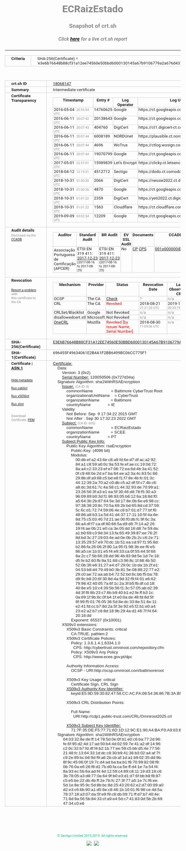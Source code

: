 # ECRaizEstado
### Snapshot of crt.sh
##### Click [here](https://crt.sh/?q=E3E6B76648B88CF31A12EE74560E50BBD6000130145A67B9106779A2A676D437) for a live crt.sh report

---
<!DOCTYPE HTML PUBLIC "-//W3C//DTD HTML 4.0 Transitional//EN">
<HTML>
<HEAD>
  <META http-equiv="Content-Type" content="text/html; charset=UTF-8">
  <TITLE>crt.sh | e3e6b76648b88cf31a12ee74560e50bbd6000130145a67b9106779a2a676d437</TITLE>
  <META name="description" content="Free CT Log Certificate Search Tool from Sectigo (formerly Comodo CA)">
  <META name="keywords" content="crt.sh, CT, Certificate Transparency, Certificate Search, SSL Certificate, Sectigo, Comodo CA">
  <LINK href="//fonts.googleapis.com/css?family=Roboto+Mono|Roboto:400,400i,700,700i" rel="stylesheet">
  <STYLE type="text/css">
    a {
      white-space: nowrap;
    }
    body {
      color: #888888;
      font: 12pt Roboto, sans-serif;
      padding-top: 10px;
      text-align: center
    }
    form {
      margin: 0px
    }
    span {
      border-radius: 10px
    }
    span.heading {
      color: #888888;
      font: 12pt Roboto, sans-serif
    }
    span.title {
      background-color: #00B373;
      color: #FFFFFF;
      font: bold 18pt Roboto, sans-serif;
      padding: 0px 5px
    }
    span.text {
      color: #888888;
      font: 10pt Roboto, sans-serif
    }
    span.whiteongrey {
      background-color: #D9D9D6;
      color: #FFFFFF;
      font: bold 18pt Roboto, sans-serif;
      padding: 0px 5px
    }
    table {
      border-collapse: collapse;
      color: #222222;
      font: 10pt Roboto, sans-serif;
      margin-left: auto;
      margin-right: auto
    }
    table.options {
      border: none;
      margin-left: 10px
    }
    td, th {
      border: 1px solid #CCCCCC;
      padding: 0px 2px;
      text-align: left;
      vertical-align: top
    }
    td.outer, th.outer {
      border: 1px solid #CCCCCC;
      padding: 2px 20px;
      text-align: left
    }
    th.heading {
      color: #888888;
      font: bold italic 12pt Roboto, sans-serif;
      padding: 20px 0px 0px;
      text-align: center
    }
    th.options, td.options {
      border: none;
      vertical-align: middle
    }
    td.text {
      font: 10pt "Roboto Mono", sans-serif;
      padding: 2px 20px
    }
    td.heading {
      border: none;
      color: #888888;
      font: 12pt Roboto, sans-serif;
      padding-top: 20px;
      text-align: center
    }
    table.lint td, th {
      text-align: center
    }
    .button {
      background-color: #00B373;
      border-radius: 10px;
      color: #FFFFFF;
      font: bold 13pt Roboto, sans-serif
    }
    .copyright {
      font: 8pt Roboto, sans-serif;
      color: #00B373
    }
    .input {
      border: 1px solid #888888;
      font-weight: bold;
      text-align: center
    }
    .small {
      font: 8pt Roboto, sans-serif;
      color: #888888
    }
    .error {
      background-color: #FFDFDF;
      color: #CC0000;
      font-weight: bold
    }
    .fatal {
      background-color: #0000AA;
      color: #FFFFFF;
      font-weight: bold
    }
    .notice {
      background-color: #FFFFDF;
      color: #606000
    }
    .warning {
      background-color: #FFEFDF;
      color: #DF6000
    }
  </STYLE>
</HEAD>
<BODY>

<TABLE>
  <TR>
    <TH class="outer">Criteria</TH>
    <TD class="outer">SHA-256(Certificate) = 'e3e6b76648b88cf31a12ee74560e50bbd6000130145a67b9106779a2a676d437'</TD>
  </TR>
</TABLE>
<BR>
<TABLE>
  <TR>
    <TH class="outer">crt.sh ID</TH>
    <TD class="outer"><A href="?id=18068147">18068147</A></TD>
  </TR>
  <TR>
    <TH class="outer">Summary</TH>
    <TD class="outer">Intermediate certificate</TD>
  </TR>
  <TR>
    <TH class="outer">Certificate<BR>Transparency</TH>
    <TD class="outer">
<TABLE class="options" style="margin-left:0px">
  <TR>
    <TH>Timestamp</TH>
    <TH>Entry #</TH>
    <TH>Log Operator</TH>
    <TH>Log URL</TH>
  </TR>
  <TR>
    <TD>2016-05-04&nbsp; <FONT class="small">20:53:54 UTC</FONT></TD>
    <TD>14760625</TD>
    <TD>Google</TD>
    <TD>https://ct.googleapis.com/rocketeer</TD>
  </TR>
  <TR>
    <TD>2016-06-11&nbsp; <FONT class="small">20:07:42 UTC</FONT></TD>
    <TD>20138643</TD>
    <TD>Google</TD>
    <TD>https://ct.googleapis.com/pilot</TD>
  </TR>
  <TR>
    <TD>2016-06-11&nbsp; <FONT class="small">20:07:43 UTC</FONT></TD>
    <TD>404760</TD>
    <TD>DigiCert</TD>
    <TD>https://ct1.digicert-ct.com/log</TD>
  </TR>
  <TR>
    <TD>2016-06-11&nbsp; <FONT class="small">20:07:44 UTC</FONT></TD>
    <TD>6008189</TD>
    <TD>NORDUnet</TD>
    <TD>https://plausible.ct.nordu.net</TD>
  </TR>
  <TR>
    <TD>2016-06-11&nbsp; <FONT class="small">20:07:44 UTC</FONT></TD>
    <TD>4696</TD>
    <TD>WoTrus</TD>
    <TD>https://ctlog.wosign.com</TD>
  </TR>
  <TR>
    <TD>2016-06-11&nbsp; <FONT class="small">20:07:44 UTC</FONT></TD>
    <TD>19070799</TD>
    <TD>Google</TD>
    <TD>https://ct.googleapis.com/aviator</TD>
  </TR>
  <TR>
    <TD>2017-05-01&nbsp; <FONT class="small">22:57:01 UTC</FONT></TD>
    <TD>15989839</TD>
    <TD>Let's Encrypt</TD>
    <TD>https://clicky.ct.letsencrypt.org</TD>
  </TR>
  <TR>
    <TD>2018-04-12&nbsp; <FONT class="small">12:19:31 UTC</FONT></TD>
    <TD>4512712</TD>
    <TD>Sectigo</TD>
    <TD>https://dodo.ct.comodo.com</TD>
  </TR>
  <TR>
    <TD>2018-10-31&nbsp; <FONT class="small">01:00:20 UTC</FONT></TD>
    <TD>2066</TD>
    <TD>DigiCert</TD>
    <TD>https://nessie2022.ct.digicert.com/log</TD>
  </TR>
  <TR>
    <TD>2018-10-31&nbsp; <FONT class="small">01:00:26 UTC</FONT></TD>
    <TD>4870</TD>
    <TD>Google</TD>
    <TD>https://ct.googleapis.com/logs/xenon2022</TD>
  </TR>
  <TR>
    <TD>2018-10-31&nbsp; <FONT class="small">01:01:22 UTC</FONT></TD>
    <TD>2359</TD>
    <TD>DigiCert</TD>
    <TD>https://yeti2022.ct.digicert.com/log</TD>
  </TR>
  <TR>
    <TD>2018-10-31&nbsp; <FONT class="small">01:01:22 UTC</FONT></TD>
    <TD>1563</TD>
    <TD>Cloudflare</TD>
    <TD>https://ct.cloudflare.com/logs/nimbus2022</TD>
  </TR>
  <TR>
    <TD>2019-09-09&nbsp; <FONT class="small">03:02:54 UTC</FONT></TD>
    <TD>12209</TD>
    <TD>Google</TD>
    <TD>https://ct.googleapis.com/logs/argon2022</TD>
  </TR>
</TABLE>
    </TD>
  </TR>
  <TR>
    <TH class="outer">Audit details<BR>
      <DIV class="small" style="padding-top:3px">Disclosed via the
        <A href="//ccadb-public.secure.force.com/mozilla/PublicAllIntermediateCerts" target="_blank">CCADB</A></DIV>
    </TH>
    <TD class="outer">
<TABLE class="options" style="margin-left:0px">
  <TR>
    <TH>Auditor</TH>
    <TH>Standard Audit</TH>
    <TH>BR Audit</TH>
    <TH>EV SSL Audit</TH>
    <TH>Documents</TH>
    <TH>CCADB</TH>
    <TH>Root Owner / Certificate</TH>
  </TR>
  <TR>
    <TD style="vertical-align:middle">Associação Portuguesa de Certificação (APCER)</TD>
    <TD>ETSI EN 319 411:
      <A href="https://bug1433326.bmoattachments.org/attachment.cgi?id=8945643" target="_blank">2017-12-23</A>
      <BR><FONT style="font-size:8pt">(2017-08-16 to 2017-08-29)</FONT></TD>
    <TD>ETSI EN 319 411:
      <A href="https://bug1433326.bmoattachments.org/attachment.cgi?id=8945643" target="_blank">2017-12-23</A>
      <BR><FONT style="font-size:8pt">(2017-08-16 to 2017-08-29)</FONT></TD>
    <TD>No    <TD>
      <A href="https://www.ecce.gov.pt/media/3862/politica-de-certificados-do-scee-vers%C3%A3o-2-0.pdf" target="blank">CP</A>
      <A href="https://www.ecce.gov.pt/media/4253/dpc_ecce_v3.pdf" target="blank">CPS</A>
    </TD>
    <TD><A href="//ccadb.force.com/001o000000iE4ZDAA0" target="_blank">001o000000iE4ZDAA0</A></TD>
    <TD><A href="/?id=76">DigiCert</A></TD>
  </TR>
</TABLE>
    </TD>
  </TR>
  <TR>
    <TH class="outer">Revocation<BR><BR>
      <DIV class="small" style="padding-top:3px"><A href="?id=18068147&opt=problemreporting">Report a problem</A> with<BR>this certificate to the CA</DIV></TH>
    <TD class="outer">
      <TABLE class="options" style="margin-left:0px">
        <TR>
          <TH>Mechanism</TH>
          <TH>Provider</TH>
          <TH>Status</TH>
          <TH>Revocation Date</TH>
          <TH>Last Observed in CRL</TH>
          <TH>Last Checked <SPAN style="color:#CC0000;vertical-align:middle;font-size:70%;font-weight:normal">(Error)</SPAN></TH>
        </TR>
        <TR>
          <TD>OCSP</TD>
          <TD>The CA</TD>
          <TD><A href="?id=18068147&opt=ocsp">Check</A></TD>
          <TD><SPAN style="color:#888888">?</SPAN></TD>
          <TD><SPAN style="color:#888888">n/a</SPAN></TD>
          <TD><SPAN style="color:#888888">?</SPAN></TD>
        </TR>
        <TR>
          <TD>CRL</TD>
          <TD>The CA</TD>
          <TD><SPAN style="color:#CC0000">Revoked</SPAN></TD><TD>2018-08-21&nbsp; <FONT class="small">21:21:20 UTC</FONT></TD><TD>2019-11-27&nbsp; <FONT class="small">00:33:19 UTC</FONT></TD><TD>2019-12-04&nbsp; <FONT class="small">20:05:09 UTC</FONT></TD>
        </TR>
        <TR>
          <TD>CRLSet/Blacklist</TD>
          <TD>Google</TD>
          <TD>Not Revoked</TD>
          <TD><SPAN style="color:#888888">n/a</SPAN></TD>
          <TD><SPAN style="color:#888888">n/a</SPAN></TD>
          <TD><SPAN style="color:#888888">n/a</SPAN></TD>
        </TR>
        <TR>
          <TD>disallowedcert.stl</TD>
          <TD>Microsoft</TD>
          <TD>Not Revoked</TD>
          <TD><SPAN style="color:#888888">n/a</SPAN></TD>
          <TD><SPAN style="color:#888888">n/a</SPAN></TD>
          <TD><SPAN style="color:#888888">n/a</SPAN></TD>
        </TR>
        <TR>
          <TD><A href="/mozilla-onecrl" target="_blank">OneCRL</A></TD>
          <TD>Mozilla</TD>
          <TD><SPAN style="color:#CC0000">Revoked [by Issuer Name, Serial Number]</SPAN></TD><TD>2018-08-30&nbsp; <FONT class="small">11:09:06 UTC</FONT></TD>
          <TD><SPAN style="color:#888888">n/a</SPAN></TD>
          <TD><SPAN style="color:#888888">n/a</SPAN></TD>
        </TR>
      </TABLE>
    </TD>
  </TR>
  <TR>
    <TH class="outer">SHA-256(Certificate)</TH>
    <TD class="outer"><A href="//censys.io/certificates/e3e6b76648b88cf31a12ee74560e50bbd6000130145a67b9106779a2a676d437">E3E6B76648B88CF31A12EE74560E50BBD6000130145A67B9106779A2A676D437</A></TD>
  </TR>
  <TR>
    <TH class="outer">SHA-1(Certificate)</TH>
    <TD class="outer">696455F49634061E2B4A1F2BB6499BC06CC775F1</TD>
  </TR>
  <TR>
    <TH class="outer">Certificate | <A href="?asn1=18068147">ASN.1</A>
      <SPAN class="small"><BR>
      <BR><BR><A href="?id=18068147&opt=nometadata">Hide metadata</A>
      <BR><BR><A href="?id=18068147&opt=cablint">Run cablint</A>
      <BR><BR><A href="?id=18068147&opt=x509lint">Run x509lint</A>
      <BR><BR><A href="?id=18068147&opt=zlint">Run zlint</A>
      <BR><BR><BR>Download Certificate: <A href="?d=18068147">PEM</A>
      </SPAN>
    </TH>
    <TD class="text"><A href="?d=18068147">Certificate:</A><BR>&nbsp;&nbsp;&nbsp;&nbsp;Data:<BR>&nbsp;&nbsp;&nbsp;&nbsp;&nbsp;&nbsp;&nbsp;&nbsp;Version:&nbsp;3&nbsp;(0x2)<BR>&nbsp;&nbsp;&nbsp;&nbsp;&nbsp;&nbsp;&nbsp;&nbsp;<A href="?serial=0727d34a">Serial&nbsp;Number:</A>&nbsp;120050506&nbsp;(0x727d34a)<BR>&nbsp;&nbsp;&nbsp;&nbsp;Signature&nbsp;Algorithm:&nbsp;sha1WithRSAEncryption<BR>&nbsp;&nbsp;&nbsp;&nbsp;&nbsp;&nbsp;&nbsp;&nbsp;<A href="?caid=8">Issuer:</A> <SPAN class="small">(CA ID: 8)</SPAN><BR>&nbsp;&nbsp;&nbsp;&nbsp;&nbsp;&nbsp;&nbsp;&nbsp;&nbsp;&nbsp;&nbsp;&nbsp;commonName&nbsp;&nbsp;&nbsp;&nbsp;&nbsp;&nbsp;&nbsp;&nbsp;&nbsp;&nbsp;&nbsp;&nbsp;&nbsp;&nbsp;&nbsp;&nbsp;=&nbsp;Baltimore&nbsp;CyberTrust&nbsp;Root<BR>&nbsp;&nbsp;&nbsp;&nbsp;&nbsp;&nbsp;&nbsp;&nbsp;&nbsp;&nbsp;&nbsp;&nbsp;organizationalUnitName&nbsp;&nbsp;&nbsp;&nbsp;=&nbsp;CyberTrust<BR>&nbsp;&nbsp;&nbsp;&nbsp;&nbsp;&nbsp;&nbsp;&nbsp;&nbsp;&nbsp;&nbsp;&nbsp;organizationName&nbsp;&nbsp;&nbsp;&nbsp;&nbsp;&nbsp;&nbsp;&nbsp;&nbsp;&nbsp;=&nbsp;Baltimore<BR>&nbsp;&nbsp;&nbsp;&nbsp;&nbsp;&nbsp;&nbsp;&nbsp;&nbsp;&nbsp;&nbsp;&nbsp;countryName&nbsp;&nbsp;&nbsp;&nbsp;&nbsp;&nbsp;&nbsp;&nbsp;&nbsp;&nbsp;&nbsp;&nbsp;&nbsp;&nbsp;&nbsp;=&nbsp;IE<BR>&nbsp;&nbsp;&nbsp;&nbsp;&nbsp;&nbsp;&nbsp;&nbsp;Validity<BR>&nbsp;&nbsp;&nbsp;&nbsp;&nbsp;&nbsp;&nbsp;&nbsp;&nbsp;&nbsp;&nbsp;&nbsp;Not&nbsp;Before:&nbsp;Sep&nbsp;&nbsp;9&nbsp;17:34:22&nbsp;2015&nbsp;GMT<BR>&nbsp;&nbsp;&nbsp;&nbsp;&nbsp;&nbsp;&nbsp;&nbsp;&nbsp;&nbsp;&nbsp;&nbsp;Not&nbsp;After&nbsp;:&nbsp;Sep&nbsp;30&nbsp;17:32:23&nbsp;2022&nbsp;GMT<BR>&nbsp;&nbsp;&nbsp;&nbsp;&nbsp;&nbsp;&nbsp;&nbsp;<A href="?caid=605">Subject:</A> <SPAN class="small">(CA ID: 605)</SPAN><BR>&nbsp;&nbsp;&nbsp;&nbsp;&nbsp;&nbsp;&nbsp;&nbsp;&nbsp;&nbsp;&nbsp;&nbsp;commonName&nbsp;&nbsp;&nbsp;&nbsp;&nbsp;&nbsp;&nbsp;&nbsp;&nbsp;&nbsp;&nbsp;&nbsp;&nbsp;&nbsp;&nbsp;&nbsp;=&nbsp;ECRaizEstado<BR>&nbsp;&nbsp;&nbsp;&nbsp;&nbsp;&nbsp;&nbsp;&nbsp;&nbsp;&nbsp;&nbsp;&nbsp;organizationName&nbsp;&nbsp;&nbsp;&nbsp;&nbsp;&nbsp;&nbsp;&nbsp;&nbsp;&nbsp;=&nbsp;SCEE<BR>&nbsp;&nbsp;&nbsp;&nbsp;&nbsp;&nbsp;&nbsp;&nbsp;&nbsp;&nbsp;&nbsp;&nbsp;countryName&nbsp;&nbsp;&nbsp;&nbsp;&nbsp;&nbsp;&nbsp;&nbsp;&nbsp;&nbsp;&nbsp;&nbsp;&nbsp;&nbsp;&nbsp;=&nbsp;PT<BR>&nbsp;&nbsp;&nbsp;&nbsp;&nbsp;&nbsp;&nbsp;&nbsp;<A href="?spkisha256=ad304c884a5d376bd195209a14c39e07f0d3f5cf893d802b053e1b926e55d774">Subject&nbsp;Public&nbsp;Key&nbsp;Info:</A><BR>&nbsp;&nbsp;&nbsp;&nbsp;&nbsp;&nbsp;&nbsp;&nbsp;&nbsp;&nbsp;&nbsp;&nbsp;Public&nbsp;Key&nbsp;Algorithm:&nbsp;rsaEncryption<BR>&nbsp;&nbsp;&nbsp;&nbsp;&nbsp;&nbsp;&nbsp;&nbsp;&nbsp;&nbsp;&nbsp;&nbsp;&nbsp;&nbsp;&nbsp;&nbsp;Public-Key:&nbsp;(4096&nbsp;bit)<BR>&nbsp;&nbsp;&nbsp;&nbsp;&nbsp;&nbsp;&nbsp;&nbsp;&nbsp;&nbsp;&nbsp;&nbsp;&nbsp;&nbsp;&nbsp;&nbsp;Modulus:<BR>&nbsp;&nbsp;&nbsp;&nbsp;&nbsp;&nbsp;&nbsp;&nbsp;&nbsp;&nbsp;&nbsp;&nbsp;&nbsp;&nbsp;&nbsp;&nbsp;&nbsp;&nbsp;&nbsp;&nbsp;00:db:ef:a2:43:6e:c8:a9:fd:6e:d7:df:ac:a2:92:<BR>&nbsp;&nbsp;&nbsp;&nbsp;&nbsp;&nbsp;&nbsp;&nbsp;&nbsp;&nbsp;&nbsp;&nbsp;&nbsp;&nbsp;&nbsp;&nbsp;&nbsp;&nbsp;&nbsp;&nbsp;84:a1:c8:59:a0:0c:9a:53:fe:ef:ae:cc:19:0d:72:<BR>&nbsp;&nbsp;&nbsp;&nbsp;&nbsp;&nbsp;&nbsp;&nbsp;&nbsp;&nbsp;&nbsp;&nbsp;&nbsp;&nbsp;&nbsp;&nbsp;&nbsp;&nbsp;&nbsp;&nbsp;8a:a4:c2:33:23:ef:e7:06:72:ea:6d:4b:3a:41:52:<BR>&nbsp;&nbsp;&nbsp;&nbsp;&nbsp;&nbsp;&nbsp;&nbsp;&nbsp;&nbsp;&nbsp;&nbsp;&nbsp;&nbsp;&nbsp;&nbsp;&nbsp;&nbsp;&nbsp;&nbsp;0f:c9:48:0e:2d:e7:ba:64:ee:a2:3a:4c:63:5c:66:<BR>&nbsp;&nbsp;&nbsp;&nbsp;&nbsp;&nbsp;&nbsp;&nbsp;&nbsp;&nbsp;&nbsp;&nbsp;&nbsp;&nbsp;&nbsp;&nbsp;&nbsp;&nbsp;&nbsp;&nbsp;29:8b:df:a9:88:c5:bd:e8:f1:f7:8e:4b:fc:01:3c:<BR>&nbsp;&nbsp;&nbsp;&nbsp;&nbsp;&nbsp;&nbsp;&nbsp;&nbsp;&nbsp;&nbsp;&nbsp;&nbsp;&nbsp;&nbsp;&nbsp;&nbsp;&nbsp;&nbsp;&nbsp;44:12:39:2a:70:a2:c0:db:c5:a2:df:5f:c7:4b:c6:<BR>&nbsp;&nbsp;&nbsp;&nbsp;&nbsp;&nbsp;&nbsp;&nbsp;&nbsp;&nbsp;&nbsp;&nbsp;&nbsp;&nbsp;&nbsp;&nbsp;&nbsp;&nbsp;&nbsp;&nbsp;a8:dc:3d:61:7c:4a:58:c1:44:32:93:de:70:99:a1:<BR>&nbsp;&nbsp;&nbsp;&nbsp;&nbsp;&nbsp;&nbsp;&nbsp;&nbsp;&nbsp;&nbsp;&nbsp;&nbsp;&nbsp;&nbsp;&nbsp;&nbsp;&nbsp;&nbsp;&nbsp;23:26:56:3f:a3:e1:ea:5f:30:46:d8:78:f5:30:a3:<BR>&nbsp;&nbsp;&nbsp;&nbsp;&nbsp;&nbsp;&nbsp;&nbsp;&nbsp;&nbsp;&nbsp;&nbsp;&nbsp;&nbsp;&nbsp;&nbsp;&nbsp;&nbsp;&nbsp;&nbsp;96:09:89:b0:3d:f1:86:93:05:b6:12:6a:18:8d:f0:<BR>&nbsp;&nbsp;&nbsp;&nbsp;&nbsp;&nbsp;&nbsp;&nbsp;&nbsp;&nbsp;&nbsp;&nbsp;&nbsp;&nbsp;&nbsp;&nbsp;&nbsp;&nbsp;&nbsp;&nbsp;a5:64:3b:2b:87:64:5e:3d:17:8e:0b:6e:e6:98:cc:<BR>&nbsp;&nbsp;&nbsp;&nbsp;&nbsp;&nbsp;&nbsp;&nbsp;&nbsp;&nbsp;&nbsp;&nbsp;&nbsp;&nbsp;&nbsp;&nbsp;&nbsp;&nbsp;&nbsp;&nbsp;97:38:38:20:8c:70:5a:69:2b:bd:65:8d:cd:37:59:<BR>&nbsp;&nbsp;&nbsp;&nbsp;&nbsp;&nbsp;&nbsp;&nbsp;&nbsp;&nbsp;&nbsp;&nbsp;&nbsp;&nbsp;&nbsp;&nbsp;&nbsp;&nbsp;&nbsp;&nbsp;5c:6c:d1:72:74:59:06:4e:c8:b7:01:d7:77:bf:f0:<BR>&nbsp;&nbsp;&nbsp;&nbsp;&nbsp;&nbsp;&nbsp;&nbsp;&nbsp;&nbsp;&nbsp;&nbsp;&nbsp;&nbsp;&nbsp;&nbsp;&nbsp;&nbsp;&nbsp;&nbsp;48:86:a8:b3:1a:5d:41:d4:37:17:11:10:5f:4a:6e:<BR>&nbsp;&nbsp;&nbsp;&nbsp;&nbsp;&nbsp;&nbsp;&nbsp;&nbsp;&nbsp;&nbsp;&nbsp;&nbsp;&nbsp;&nbsp;&nbsp;&nbsp;&nbsp;&nbsp;&nbsp;8d:75:c5:03:40:7d:21:ae:00:f0:db:fc:9f:6c:3a:<BR>&nbsp;&nbsp;&nbsp;&nbsp;&nbsp;&nbsp;&nbsp;&nbsp;&nbsp;&nbsp;&nbsp;&nbsp;&nbsp;&nbsp;&nbsp;&nbsp;&nbsp;&nbsp;&nbsp;&nbsp;66:a4:df:f7:ca:df:80:66:5a:d9:d8:7f:14:a2:26:<BR>&nbsp;&nbsp;&nbsp;&nbsp;&nbsp;&nbsp;&nbsp;&nbsp;&nbsp;&nbsp;&nbsp;&nbsp;&nbsp;&nbsp;&nbsp;&nbsp;&nbsp;&nbsp;&nbsp;&nbsp;19:f4:ae:0b:21:e0:ca:3e:05:dd:16:d8:7e:59:da:<BR>&nbsp;&nbsp;&nbsp;&nbsp;&nbsp;&nbsp;&nbsp;&nbsp;&nbsp;&nbsp;&nbsp;&nbsp;&nbsp;&nbsp;&nbsp;&nbsp;&nbsp;&nbsp;&nbsp;&nbsp;a1:b0:69:c3:9d:34:13:fa:65:49:39:87:ee:76:2f:<BR>&nbsp;&nbsp;&nbsp;&nbsp;&nbsp;&nbsp;&nbsp;&nbsp;&nbsp;&nbsp;&nbsp;&nbsp;&nbsp;&nbsp;&nbsp;&nbsp;&nbsp;&nbsp;&nbsp;&nbsp;8d:bd:3c:27:19:03:4e:ad:0e:0b:2b:2c:c6:2e:71:<BR>&nbsp;&nbsp;&nbsp;&nbsp;&nbsp;&nbsp;&nbsp;&nbsp;&nbsp;&nbsp;&nbsp;&nbsp;&nbsp;&nbsp;&nbsp;&nbsp;&nbsp;&nbsp;&nbsp;&nbsp;13:35:29:57:e9:70:dc:1b:51:ea:cd:97:f1:95:8d:<BR>&nbsp;&nbsp;&nbsp;&nbsp;&nbsp;&nbsp;&nbsp;&nbsp;&nbsp;&nbsp;&nbsp;&nbsp;&nbsp;&nbsp;&nbsp;&nbsp;&nbsp;&nbsp;&nbsp;&nbsp;b2:86:fa:26:06:2f:80:1a:95:f1:98:3b:ee:f6:e5:<BR>&nbsp;&nbsp;&nbsp;&nbsp;&nbsp;&nbsp;&nbsp;&nbsp;&nbsp;&nbsp;&nbsp;&nbsp;&nbsp;&nbsp;&nbsp;&nbsp;&nbsp;&nbsp;&nbsp;&nbsp;86:a5:ce:1b:01:e5:f4:e9:33:ca:0f:55:44:5f:68:<BR>&nbsp;&nbsp;&nbsp;&nbsp;&nbsp;&nbsp;&nbsp;&nbsp;&nbsp;&nbsp;&nbsp;&nbsp;&nbsp;&nbsp;&nbsp;&nbsp;&nbsp;&nbsp;&nbsp;&nbsp;8a:2c:c7:5b:66:28:dd:96:4b:83:9d:5e:1d:7e:18:<BR>&nbsp;&nbsp;&nbsp;&nbsp;&nbsp;&nbsp;&nbsp;&nbsp;&nbsp;&nbsp;&nbsp;&nbsp;&nbsp;&nbsp;&nbsp;&nbsp;&nbsp;&nbsp;&nbsp;&nbsp;d5:fe:b2:60:fb:9a:51:68:c3:96:8c:1f:68:4b:50:<BR>&nbsp;&nbsp;&nbsp;&nbsp;&nbsp;&nbsp;&nbsp;&nbsp;&nbsp;&nbsp;&nbsp;&nbsp;&nbsp;&nbsp;&nbsp;&nbsp;&nbsp;&nbsp;&nbsp;&nbsp;52:0b:36:e6:31:27:e4:d7:29:0c:1b:da:1b:2f:e1:<BR>&nbsp;&nbsp;&nbsp;&nbsp;&nbsp;&nbsp;&nbsp;&nbsp;&nbsp;&nbsp;&nbsp;&nbsp;&nbsp;&nbsp;&nbsp;&nbsp;&nbsp;&nbsp;&nbsp;&nbsp;04:53:b8:d4:79:49:b0:3b:81:5e:08:88:22:77:e2:<BR>&nbsp;&nbsp;&nbsp;&nbsp;&nbsp;&nbsp;&nbsp;&nbsp;&nbsp;&nbsp;&nbsp;&nbsp;&nbsp;&nbsp;&nbsp;&nbsp;&nbsp;&nbsp;&nbsp;&nbsp;29:c0:ae:72:aa:ab:b4:72:52:bd:6c:bb:f5:ba:78:<BR>&nbsp;&nbsp;&nbsp;&nbsp;&nbsp;&nbsp;&nbsp;&nbsp;&nbsp;&nbsp;&nbsp;&nbsp;&nbsp;&nbsp;&nbsp;&nbsp;&nbsp;&nbsp;&nbsp;&nbsp;d9:9c:b8:20:6f:30:8d:4a:9d:32:f9:f4:01:e6:62:<BR>&nbsp;&nbsp;&nbsp;&nbsp;&nbsp;&nbsp;&nbsp;&nbsp;&nbsp;&nbsp;&nbsp;&nbsp;&nbsp;&nbsp;&nbsp;&nbsp;&nbsp;&nbsp;&nbsp;&nbsp;79:98:42:40:05:7a:6f:1c:2a:3f:b5:fb:df:cd:18:<BR>&nbsp;&nbsp;&nbsp;&nbsp;&nbsp;&nbsp;&nbsp;&nbsp;&nbsp;&nbsp;&nbsp;&nbsp;&nbsp;&nbsp;&nbsp;&nbsp;&nbsp;&nbsp;&nbsp;&nbsp;40:8e:e5:10:c4:39:5b:56:f1:3c:57:05:ab:d2:39:<BR>&nbsp;&nbsp;&nbsp;&nbsp;&nbsp;&nbsp;&nbsp;&nbsp;&nbsp;&nbsp;&nbsp;&nbsp;&nbsp;&nbsp;&nbsp;&nbsp;&nbsp;&nbsp;&nbsp;&nbsp;4d:3f:f8:8b:23:c7:6b:b9:40:b1:e2:fe:ff:b3:1c:<BR>&nbsp;&nbsp;&nbsp;&nbsp;&nbsp;&nbsp;&nbsp;&nbsp;&nbsp;&nbsp;&nbsp;&nbsp;&nbsp;&nbsp;&nbsp;&nbsp;&nbsp;&nbsp;&nbsp;&nbsp;0a:69:1f:9b:8c:0f:b4:1f:e0:0a:de:48:fd:8d:5f:<BR>&nbsp;&nbsp;&nbsp;&nbsp;&nbsp;&nbsp;&nbsp;&nbsp;&nbsp;&nbsp;&nbsp;&nbsp;&nbsp;&nbsp;&nbsp;&nbsp;&nbsp;&nbsp;&nbsp;&nbsp;8f:99:f5:01:76:05:36:5d:8e:dc:33:8e:51:6e:11:<BR>&nbsp;&nbsp;&nbsp;&nbsp;&nbsp;&nbsp;&nbsp;&nbsp;&nbsp;&nbsp;&nbsp;&nbsp;&nbsp;&nbsp;&nbsp;&nbsp;&nbsp;&nbsp;&nbsp;&nbsp;e2:41:fd:cc:b7:8d:2a:5f:3e:92:e5:f2:b1:e0:a4:<BR>&nbsp;&nbsp;&nbsp;&nbsp;&nbsp;&nbsp;&nbsp;&nbsp;&nbsp;&nbsp;&nbsp;&nbsp;&nbsp;&nbsp;&nbsp;&nbsp;&nbsp;&nbsp;&nbsp;&nbsp;23:e2:a2:b7:c6:8d:18:9b:29:4a:d1:46:7f:f4:64:<BR>&nbsp;&nbsp;&nbsp;&nbsp;&nbsp;&nbsp;&nbsp;&nbsp;&nbsp;&nbsp;&nbsp;&nbsp;&nbsp;&nbsp;&nbsp;&nbsp;&nbsp;&nbsp;&nbsp;&nbsp;20:18:dd<BR>&nbsp;&nbsp;&nbsp;&nbsp;&nbsp;&nbsp;&nbsp;&nbsp;&nbsp;&nbsp;&nbsp;&nbsp;&nbsp;&nbsp;&nbsp;&nbsp;Exponent:&nbsp;65537&nbsp;(0x10001)<BR>&nbsp;&nbsp;&nbsp;&nbsp;&nbsp;&nbsp;&nbsp;&nbsp;X509v3&nbsp;extensions:<BR>&nbsp;&nbsp;&nbsp;&nbsp;&nbsp;&nbsp;&nbsp;&nbsp;&nbsp;&nbsp;&nbsp;&nbsp;X509v3&nbsp;Basic&nbsp;Constraints:&nbsp;critical<BR>&nbsp;&nbsp;&nbsp;&nbsp;&nbsp;&nbsp;&nbsp;&nbsp;&nbsp;&nbsp;&nbsp;&nbsp;&nbsp;&nbsp;&nbsp;&nbsp;CA:TRUE,&nbsp;pathlen:2<BR>&nbsp;&nbsp;&nbsp;&nbsp;&nbsp;&nbsp;&nbsp;&nbsp;&nbsp;&nbsp;&nbsp;&nbsp;X509v3&nbsp;Certificate&nbsp;Policies:&nbsp;<BR>&nbsp;&nbsp;&nbsp;&nbsp;&nbsp;&nbsp;&nbsp;&nbsp;&nbsp;&nbsp;&nbsp;&nbsp;&nbsp;&nbsp;&nbsp;&nbsp;Policy:&nbsp;1.3.6.1.4.1.6334.1.0<BR>&nbsp;&nbsp;&nbsp;&nbsp;&nbsp;&nbsp;&nbsp;&nbsp;&nbsp;&nbsp;&nbsp;&nbsp;&nbsp;&nbsp;&nbsp;&nbsp;&nbsp;&nbsp;CPS:&nbsp;http://cybertrust.omniroot.com/repository.cfm<BR>&nbsp;&nbsp;&nbsp;&nbsp;&nbsp;&nbsp;&nbsp;&nbsp;&nbsp;&nbsp;&nbsp;&nbsp;&nbsp;&nbsp;&nbsp;&nbsp;Policy:&nbsp;X509v3&nbsp;Any&nbsp;Policy<BR>&nbsp;&nbsp;&nbsp;&nbsp;&nbsp;&nbsp;&nbsp;&nbsp;&nbsp;&nbsp;&nbsp;&nbsp;&nbsp;&nbsp;&nbsp;&nbsp;&nbsp;&nbsp;CPS:&nbsp;http://www.ecee.gov.pt/dpc<BR><BR>&nbsp;&nbsp;&nbsp;&nbsp;&nbsp;&nbsp;&nbsp;&nbsp;&nbsp;&nbsp;&nbsp;&nbsp;Authority&nbsp;Information&nbsp;Access:&nbsp;<BR>&nbsp;&nbsp;&nbsp;&nbsp;&nbsp;&nbsp;&nbsp;&nbsp;&nbsp;&nbsp;&nbsp;&nbsp;&nbsp;&nbsp;&nbsp;&nbsp;OCSP&nbsp;-&nbsp;URI:http://ocsp.omniroot.com/baltimoreroot<BR><BR>&nbsp;&nbsp;&nbsp;&nbsp;&nbsp;&nbsp;&nbsp;&nbsp;&nbsp;&nbsp;&nbsp;&nbsp;X509v3&nbsp;Key&nbsp;Usage:&nbsp;critical<BR>&nbsp;&nbsp;&nbsp;&nbsp;&nbsp;&nbsp;&nbsp;&nbsp;&nbsp;&nbsp;&nbsp;&nbsp;&nbsp;&nbsp;&nbsp;&nbsp;Certificate&nbsp;Sign,&nbsp;CRL&nbsp;Sign<BR>&nbsp;&nbsp;&nbsp;&nbsp;&nbsp;&nbsp;&nbsp;&nbsp;&nbsp;&nbsp;&nbsp;&nbsp;<A href="?ski=e59d5930824758ccacfa085436867b3ab5044df0">X509v3&nbsp;Authority&nbsp;Key&nbsp;Identifier:</A><BR>&nbsp;&nbsp;&nbsp;&nbsp;&nbsp;&nbsp;&nbsp;&nbsp;&nbsp;&nbsp;&nbsp;&nbsp;&nbsp;&nbsp;&nbsp;&nbsp;keyid:E5:9D:59:30:82:47:58:CC:AC:FA:08:54:36:86:7B:3A:B5:04:4D:F0<BR><BR>&nbsp;&nbsp;&nbsp;&nbsp;&nbsp;&nbsp;&nbsp;&nbsp;&nbsp;&nbsp;&nbsp;&nbsp;X509v3&nbsp;CRL&nbsp;Distribution&nbsp;Points:&nbsp;<BR><BR>&nbsp;&nbsp;&nbsp;&nbsp;&nbsp;&nbsp;&nbsp;&nbsp;&nbsp;&nbsp;&nbsp;&nbsp;&nbsp;&nbsp;&nbsp;&nbsp;Full&nbsp;Name:<BR>&nbsp;&nbsp;&nbsp;&nbsp;&nbsp;&nbsp;&nbsp;&nbsp;&nbsp;&nbsp;&nbsp;&nbsp;&nbsp;&nbsp;&nbsp;&nbsp;&nbsp;&nbsp;URI:http://cdp1.public-trust.com/CRL/Omniroot2025.crl<BR><BR>&nbsp;&nbsp;&nbsp;&nbsp;&nbsp;&nbsp;&nbsp;&nbsp;&nbsp;&nbsp;&nbsp;&nbsp;<A href="?ski=717f35def577716d1d129ce190a4baf0a9838f80">X509v3&nbsp;Subject&nbsp;Key&nbsp;Identifier:</A><BR>&nbsp;&nbsp;&nbsp;&nbsp;&nbsp;&nbsp;&nbsp;&nbsp;&nbsp;&nbsp;&nbsp;&nbsp;&nbsp;&nbsp;&nbsp;&nbsp;71:7F:35:DE:F5:77:71:6D:1D:12:9C:E1:90:A4:BA:F0:A9:83:8F:80<BR>&nbsp;&nbsp;&nbsp;&nbsp;Signature&nbsp;Algorithm:&nbsp;sha1WithRSAEncryption<BR>&nbsp;&nbsp;&nbsp;&nbsp;&nbsp;&nbsp;&nbsp;&nbsp;&nbsp;04:03:32:8e:de:ff:14:78:5d:0e:0f:b1:e0:c6:ba:77:2d:96:<BR>&nbsp;&nbsp;&nbsp;&nbsp;&nbsp;&nbsp;&nbsp;&nbsp;&nbsp;fe:6f:95:d2:4d:17:ad:50:b4:4d:02:59:7e:41:a2:df:14:96:<BR>&nbsp;&nbsp;&nbsp;&nbsp;&nbsp;&nbsp;&nbsp;&nbsp;&nbsp;c2:0c:32:b7:fd:4f:f4:b2:1b:77:ee:59:c5:bb:d5:4e:77:56:<BR>&nbsp;&nbsp;&nbsp;&nbsp;&nbsp;&nbsp;&nbsp;&nbsp;&nbsp;21:48:fc:13:64:33:1d:dc:c8:30:b9:41:36:b3:02:a4:af:7f:<BR>&nbsp;&nbsp;&nbsp;&nbsp;&nbsp;&nbsp;&nbsp;&nbsp;&nbsp;c9:2e:89:bc:b6:9d:f9:a6:2b:cb:af:1d:a1:b9:02:35:dd:9b:<BR>&nbsp;&nbsp;&nbsp;&nbsp;&nbsp;&nbsp;&nbsp;&nbsp;&nbsp;8f:9c:45:06:0f:19:7c:d4:ad:ba:ba:b1:f8:70:99:82:08:f8:<BR>&nbsp;&nbsp;&nbsp;&nbsp;&nbsp;&nbsp;&nbsp;&nbsp;&nbsp;0b:76:0a:e6:26:f8:d1:7b:d0:fa:ca:5e:ff:d4:1e:7a:54:f4:<BR>&nbsp;&nbsp;&nbsp;&nbsp;&nbsp;&nbsp;&nbsp;&nbsp;&nbsp;8a:93:ec:5b:6a:ad:f4:4d:12:59:c4:89:c8:11:19:d3:18:c6:<BR>&nbsp;&nbsp;&nbsp;&nbsp;&nbsp;&nbsp;&nbsp;&nbsp;&nbsp;3b:78:05:a3:d8:77:0a:64:9f:b0:e3:d1:d7:6f:bb:b8:f8:87:<BR>&nbsp;&nbsp;&nbsp;&nbsp;&nbsp;&nbsp;&nbsp;&nbsp;&nbsp;c5:e5:be:22:db:4b:ff:2e:7b:fc:27:3f:77:a5:1e:7c:f6:ee:<BR>&nbsp;&nbsp;&nbsp;&nbsp;&nbsp;&nbsp;&nbsp;&nbsp;&nbsp;5d:1e:8e:95:9c:5d:8b:bc:8d:25:43:20:62:e2:d7:00:89:a0:<BR>&nbsp;&nbsp;&nbsp;&nbsp;&nbsp;&nbsp;&nbsp;&nbsp;&nbsp;d2:e3:c6:6b:90:a1:d5:6e:c8:46:1b:10:01:f6:98:ce:4d:5a:<BR>&nbsp;&nbsp;&nbsp;&nbsp;&nbsp;&nbsp;&nbsp;&nbsp;&nbsp;78:37:18:a3:07:da:5f:e9:f9:c8:db:09:71:ff:d7:b7:40:4e:<BR>&nbsp;&nbsp;&nbsp;&nbsp;&nbsp;&nbsp;&nbsp;&nbsp;&nbsp;71:8d:9a:56:5b:84:33:cf:a9:e4:5d:c7:41:83:0d:5b:2b:69:<BR>&nbsp;&nbsp;&nbsp;&nbsp;&nbsp;&nbsp;&nbsp;&nbsp;&nbsp;47:34:c0:e6<BR>    </TD>
  </TR>
</TABLE>

  <BR><BR><BR>

  <P class="copyright">&copy; Sectigo Limited 2015-2019. All rights reserved.</P>
  <DIV>
    <A href="https://sectigo.com/"><IMG src="/sectigo_s.png"></A>
    &nbsp;<A href="https://github.com/crtsh"><IMG src="/GitHub-Mark-32px.png"></A>
  </DIV>
</BODY>
</HTML>
